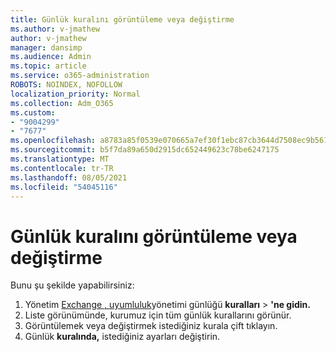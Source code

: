 ```yaml
---
title: Günlük kuralını görüntüleme veya değiştirme
ms.author: v-jmathew
author: v-jmathew
manager: dansimp
ms.audience: Admin
ms.topic: article
ms.service: o365-administration
ROBOTS: NOINDEX, NOFOLLOW
localization_priority: Normal
ms.collection: Adm_O365
ms.custom:
- "9004299"
- "7677"
ms.openlocfilehash: a8783a85f0539e070665a7ef30f1ebc87cb3644d7508ec9b561ad17200c97505
ms.sourcegitcommit: b5f7da89a650d2915dc652449623c78be6247175
ms.translationtype: MT
ms.contentlocale: tr-TR
ms.lasthandoff: 08/05/2021
ms.locfileid: "54045116"
---
```

# <a name="view-or-modify-a-journal-rule"></a>Günlük kuralını görüntüleme veya değiştirme

Bunu şu şekilde yapabilirsiniz:

1. Yönetim [Exchange , uyumluluk](https://go.microsoft.com/fwlink/p/?linkid=2059104)yönetimi günlüğü **kuralları**  >  **'ne gidin.**
2. Liste görünümünde, kurumuz için tüm günlük kurallarını görünür.
3. Görüntülemek veya değiştirmek istediğiniz kurala çift tıklayın.
4. Günlük **kuralında,** istediğiniz ayarları değiştirin.
